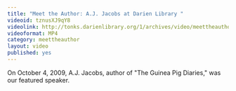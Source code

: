 ```yaml
---
title: "Meet the Author: A.J. Jacobs at Darien Library "
videoid: tznusXJ9qY8
videolink: http://tonks.darienlibrary.org/1/archives/video/meettheauthor/20091004_a_j_jacobs.mp4
videoformat: MP4
category: meettheauthor
layout: video
published: yes
---
```


On October 4, 2009, A.J. Jacobs, author of "The Guinea Pig Diaries," was our featured speaker.